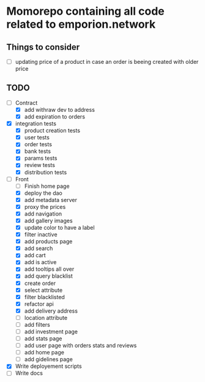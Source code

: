 # Momorepo containing all code related to emporion.network

## Things to consider
- [ ] updating price of a product in case an order is beeing created with older price



## TODO

- [ ] Contract
    - [x] add withraw dev to address
    - [x] add expiration to orders
- [x] integration tests
    - [x] product creation tests
    - [x] user tests
    - [x] order tests
    - [x] bank tests
    - [x] params tests
    - [x] review tests
    - [x] distribution tests
- [ ] Front
    - [ ] Finish home page
    - [x] deploy the dao
    - [x] add metadata server
    - [x] proxy the prices
    - [x] add navigation
    - [x] add gallery images
    - [x] update color to have a label
    - [x] filter inactive 
    - [x] add products page
    - [x] add search
    - [x] add cart
    - [x] add is active
    - [x] add tooltips all over
    - [x] add query blacklist
    - [x] create order
    - [x] select attribute
    - [x] filter blacklisted
    - [x] refactor api
    - [x] add delivery address
    - [ ] location attribute
    - [ ] add filters
    - [ ] add investment page
    - [ ] add stats page
    - [ ] add user page with orders stats and reviews
    - [ ] add home page
    - [ ] add gidelines page
- [x] Write deployement scripts
- [ ] Write docs